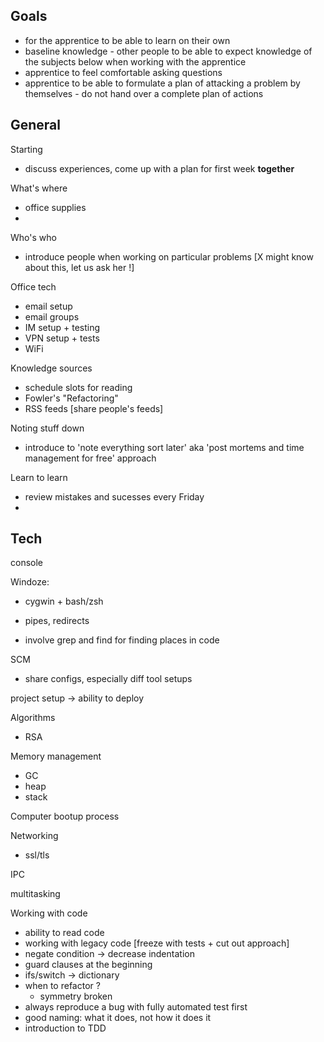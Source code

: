 ## Goals
* for the apprentice to be able to learn on their own
* baseline knowledge - other people to be able to expect knowledge of the subjects below when working with the apprentice
* apprentice to feel comfortable asking questions
* apprentice to be able to formulate a plan of attacking a problem by themselves - do not hand over a complete plan of actions

## General

Starting

* discuss experiences, come up with a plan for first week **together**

What's where  

* office supplies
*

Who's who

* introduce people when working on particular problems [X might know about this, let us ask her !]

Office tech

* email setup
* email groups
* IM setup + testing
* VPN setup + tests
* WiFi

Knowledge sources

* schedule slots for reading
* Fowler's "Refactoring"
* RSS feeds [share people's feeds]

Noting stuff down

* introduce to 'note everything sort later' aka 'post mortems and time management for free' approach

Learn to learn

* review mistakes and sucesses every Friday
*

## Tech

console

Windoze:
* cygwin + bash/zsh

* pipes, redirects
* involve grep and find for finding places in code

SCM  

* share configs, especially diff tool setups

project setup -> ability to deploy

Algorithms
* RSA

Memory management
* GC
* heap
* stack

Computer bootup process


Networking
* ssl/tls

IPC

multitasking

Working with code  

* ability to read code
* working with legacy code [freeze with tests + cut out approach]
* negate condition -> decrease indentation  
* guard clauses at the beginning  
* ifs/switch -> dictionary  
* when to refactor ?   
    * symmetry broken  
* always reproduce a bug with fully automated test first
* good naming: what it does, not how it does it
* introduction to TDD

